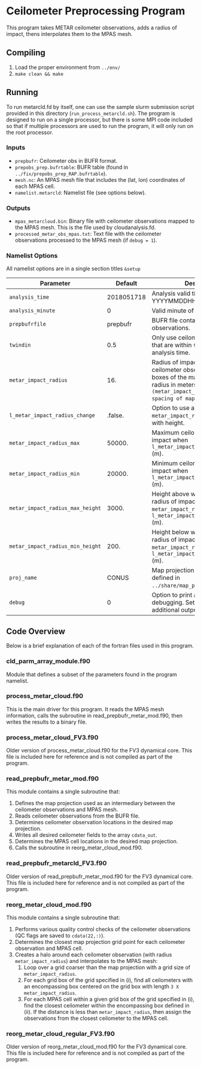 # Ceilometer Preprocessing Program

This program takes METAR ceilometer observations, adds a radius of impact, thens interpolates them to the MPAS mesh.

## Compiling

1. Load the proper environment from `../env/`
2. `make clean && make`

## Running

To run metarcld.fd by itself, one can use the sample slurm submission script provided in this directory (`run_process_metarcld.sh`). The program is designed to run on a single processor, but there is some MPI code included so that if multiple processors are used to run the program, it will only run on the root processor.

### Inputs

- `prepbufr`: Ceilometer obs in BUFR format.
- `prepobs_prep.bufrtable`: BUFR table (found in `../fix/prepobs_prep_RAP.bufrtable`).
- `mesh.nc`: An MPAS mesh file that includes the (lat, lon) coordinates of each MPAS cell.
- `namelist.metarcld`: Namelist file (see options below).

### Outputs

- `mpas_metarcloud.bin`: Binary file with ceilometer observations mapped to the MPAS mesh. This is the file used by cloudanalysis.fd.
- `processed_metar_obs_mpas.txt`: Text file with the ceilometer observations processed to the MPAS mesh (if `debug = 1`).

### Namelist Options

All namelist options are in a single section titles `&setup`

| Parameter | Default | Description |
| --------- | ------- | ----------- |
| `analysis_time` | 2018051718 | Analysis valid time in YYYYMMDDHH format. |
| `analysis_minute` | 0 | Valid minute of analysis time. |
| `prepbufrfile` | prepbufr | BUFR file containing ceilometer observations. |
| `twindin` | 0.5 | Only use ceilometer observations that are within `twindin` hours of the analysis time. |
| `metar_impact_radius` | 16. | Radius of impact for each ceilometer observation, in grid boxes of the map projection (so radius in meters = `(metar_impact_radius) X (grid spacing of map projection)`) |
| `l_metar_impact_radius_change` | .false. | Option to use a value for `metar_impact_radius` that increases with height. |
| `metar_impact_radius_max` | 50000. | Maximum ceilometer radius of impact when `l_metar_impact_radius = .true.` (m). |
| `metar_impact_radius_min` | 20000. | Minimum ceilometer radius of impact when `l_metar_impact_radius = .true.` (m). |
| `metar_impact_radius_max_height` | 3000. | Height above which the ceilometer radius of impact is `metar_impact_radius_max` when `l_metar_impact_radius = .true.` (m). |
| `metar_impact_radius_min_height` | 200. | Height below which the ceilometer radius of impact is `metar_impact_radius_min` when `l_metar_impact_radius = .true.` (m). |
| `proj_name` | CONUS | Map projection to use. Must be defined in `../share/map_proj_helper_mod.f90`. |
| `debug` | 0 | Option to print additional output for debugging. Set to 0 to not print any additional output |

## Code Overview

Below is a brief explanation of each of the fortran files used in this program.

### cld\_parm\_array\_module.f90  

Module that defines a subset of the parameters found in the program namelist.

### process\_metar\_cloud.f90    

This is the main driver for this program. It reads the MPAS mesh information, calls the subroutine in read\_prepbufr\_metar\_mod.f90, then writes the results to a binary file.

### process\_metar\_cloud\_FV3.f90	   

Older version of process\_metar\_cloud.f90 for the FV3 dynamical core. This file is included here for reference and is not compiled as part of the program.

### read\_prepbufr\_metar\_mod.f90	

This module contains a single subroutine that:

1. Defines the map projection used as an intermediary between the ceilometer observations and MPAS mesh. 
2. Reads ceilometer observations from the BUFR file.
3. Determines ceilometer observation locations in the desired map projection.
4. Writes all desired ceilometer fields to the array `cdata_out`.
5. Determines the MPAS cell locations in the desired map projection.
6. Calls the subroutine in reorg\_metar\_cloud\_mod.f90.

### read\_prepbufr\_metarcld\_FV3.f90  

Older version of read\_prepbufr\_metar\_mod.f90 for the FV3 dynamical core. This file is included here for reference and is not compiled as part of the program.

### reorg\_metar\_cloud\_mod.f90

This module contains a single subroutine that:

1. Performs various quality control checks of the ceilometer observations (QC flags are saved to `cdata(22,:)`).
2. Determines the closest map projection grid point for each ceilometer observation and MPAS cell.
3. Creates a halo around each ceilometer observation (with radius `metar_impact_radius`) and interpolates to the MPAS mesh:
    1. Loop over a grid coarser than the map projection with a grid size of `metar_impact_radius`.
    2. For each grid box of the grid specified in (i), find all ceilometers with an encompassing box centered on the grid box with length `3 X metar_impact_radius`.
    3. For each MPAS cell within a given grid box of the grid specified in (i), find the closest ceilometer within the encompassing box defined in (ii). If the distance is less than `metar_impact_radius`, then assign the observations from the closest ceilometer to the MPAS cell.


### reorg\_metar\_cloud\_regular\_FV3.f90

Older version of reorg\_metar\_cloud\_mod.f90 for the FV3 dynamical core. This file is included here for reference and is not compiled as part of the program.
